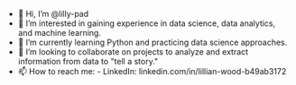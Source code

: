 - 👋 Hi, I’m @lilly-pad
- 👀 I’m interested in gaining experience in data science, data analytics, and machine learning.
- 🌱 I’m currently learning Python and practicing data science approaches.
- 💞️ I’m looking to collaborate on projects to analyze and extract information from data to "tell a story."
- 📫 How to reach me: 
      -  LinkedIn: linkedin.com/in/lillian-wood-b49ab3172

<!---
lilly-pad/lilly-pad is a ✨ special ✨ repository because its `README.md` (this file) appears on your GitHub profile.
You can click the Preview link to take a look at your changes.
--->
